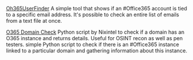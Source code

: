 
[Oh365UserFinder](https://github.com/dievus/Oh365UserFinder)
A simple tool that shows if an #Office365 account is tied to a specific email address. It's possible to check an entire list of emails from a text file at once.

[O365 Domain Check](https://github.com/nixintel/o365chk/)
Python script by Nixintel to check if a domain has an O365 instance and returns details.
Useful for OSINT recon as well as pen testers.
simple Python script to check if there is an #Office365 instance linked to a particular domain and gathering information about this instance.
